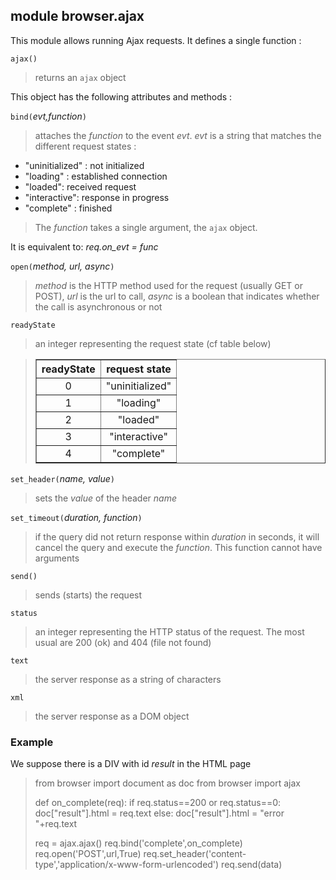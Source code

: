 module **browser.ajax**
-----------------------

This module allows running Ajax requests. It defines a single function :

`ajax()`
> returns an `ajax` object

This object has the following attributes and methods :

`bind(`_evt,function_`)`
> attaches the _function_ to the event _evt_. _evt_ is a string that matches the different request states :

- "uninitialized" : not initialized
- "loading" : established connection
- "loaded": received request
- "interactive": response in progress
- "complete" : finished

> The _function_ takes a single argument, the `ajax` object.

It is equivalent to: _req.on_evt = func_

`open(`_method, url, async_`)`
> _method_ is the HTTP method used for the request (usually GET or POST), _url_ is the url to call, _async_ is a boolean that indicates whether the call is asynchronous or not

`readyState`
> an integer representing the request state (cf table below)

<blockquote>
<table cellspacing=0 cellpadding=4 border=1>
<tr><th>
readyState
</th><th>
request state
</th></tr>
<tr><td align="center">0</td><td>"uninitialized"</td></tr>
<tr><td align="center">1</td><td align="center">"loading"</td></tr>
<tr><td align="center">2</td><td align="center">"loaded"</td></tr>
<tr><td align="center">3</td><td align="center">"interactive"</td></tr>
<tr><td align="center">4</td><td align="center">"complete"</td></tr>
</table>
</blockquote>

`set_header(`_name, value_`)`
> sets the _value_ of the header _name_

`set_timeout(`_duration, function_`)`
> if the query did not return response within _duration_ in seconds, it will cancel the query and execute the _function_. This function cannot have arguments

`send()`
> sends (starts) the request

`status`
> an integer representing the HTTP status of the request. The most usual are 200 (ok) and 404 (file not found)

`text`
> the server response as a string of characters

`xml`
> the server response as a DOM object



### Example

We suppose there is a DIV with id _result_ in the HTML page

>    from browser import document as doc
>    from browser import ajax
>
>    def on_complete(req):
>        if req.status==200 or req.status==0:
>            doc["result"].html = req.text
>        else:
>            doc["result"].html = "error "+req.text
>    
>    req = ajax.ajax()
>    req.bind('complete',on_complete)
>    req.open('POST',url,True)
>    req.set_header('content-type','application/x-www-form-urlencoded')
>    req.send(data)
